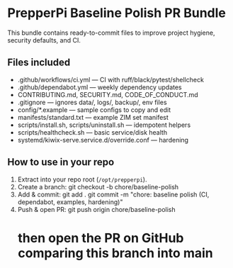 # PrepperPi Baseline Polish PR Bundle

This bundle contains ready-to-commit files to improve project hygiene, security defaults, and CI.

## Files included
- .github/workflows/ci.yml — CI with ruff/black/pytest/shellcheck
- .github/dependabot.yml — weekly dependency updates
- CONTRIBUTING.md, SECURITY.md, CODE_OF_CONDUCT.md
- .gitignore — ignores data/, logs/, backup/, env files
- config/*.example — sample configs to copy and edit
- manifests/standard.txt — example ZIM set manifest
- scripts/install.sh, scripts/uninstall.sh — idempotent helpers
- scripts/healthcheck.sh — basic service/disk health
- systemd/kiwix-serve.service.d/override.conf — hardening

## How to use in your repo
1. Extract into your repo root (`/opt/prepperpi`).
2. Create a branch:
   git checkout -b chore/baseline-polish
3. Add & commit:
   git add .
   git commit -m "chore: baseline polish (CI, dependabot, examples, hardening)"
4. Push & open PR:
   git push origin chore/baseline-polish
   # then open the PR on GitHub comparing this branch into main
